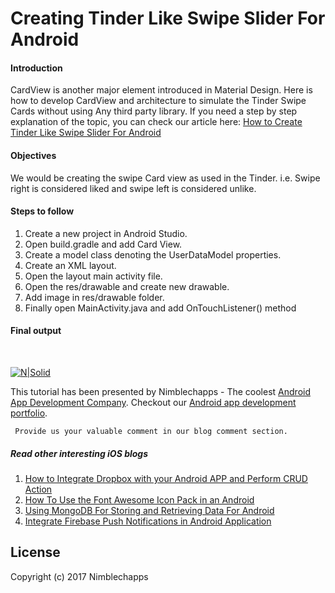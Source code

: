 # Creating Tinder Like Swipe Slider For Android

#### Introduction

CardView is another major element introduced in Material Design. Here is how to develop CardView and architecture to simulate the Tinder Swipe Cards without using Any third party library. If you need a step by step explanation of the topic, you can check our article here: [How to Create Tinder Like Swipe Slider For Android](https://insights.nimblechapps.com/app-development/android-app-development/creating-tinder-like-swipe-slider-for-android)

#### Objectives

We would be creating the swipe Card view as used in the Tinder. i.e. Swipe right is considered liked and swipe left is considered unlike.

#### Steps to follow

 1. Create a new project in Android Studio.
 2. Open build.gradle and add Card View.
 3. Create a model class denoting the UserDataModel properties.
 4. Create an XML layout.
 5. Open the layout main activity file.
 6. Open the res/drawable and create new drawable.
 7. Add image in res/drawable folder.
 8. Finally open MainActivity.java and add OnTouchListener() method

#### Final output
<br/>

[![N|Solid](https://insights.nimblechapps.com/wp-content/uploads/2017/11/Tinder-Like-Swipe-Slider-For-Android.png)](https://insights.nimblechapps.com/app-development/android-app-development/creating-tinder-like-swipe-slider-for-android)

This tutorial has been presented by Nimblechapps - The coolest [Android App Development Company](https://www.nimblechapps.com/android-app-development-company). Checkout our [Android app development portfolio](https://www.nimblechapps.com/portfolio/mobile-app-development).

     Provide us your valuable comment in our blog comment section.

##### Read other interesting iOS blogs

 1. [How to Integrate Dropbox with your Android APP and Perform CRUD Action](https://insights.nimblechapps.com/app-development/android-app-development/how-to-integrate-dropbox-with-your-android-app-and-perform-crud-action)
 2. [How To Use the Font Awesome Icon Pack in an Android](https://insights.nimblechapps.com/app-development/android-app-development/how-to-use-the-font-awesome-icon-pack-in-an-android)
 3. [Using MongoDB For Storing and Retrieving Data For Android](https://insights.nimblechapps.com/app-development/android-app-development/using-mongodb-storing-retrieving-data-android)
 4. [Integrate Firebase Push Notifications in Android Application](https://insights.nimblechapps.com/app-development/android-app-development/integrate-firebase-push-notifications-android-application)

## License

Copyright (c) 2017 Nimblechapps
